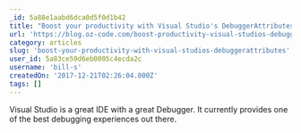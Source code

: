 ```yaml
---
_id: 5a88e1aabd6dca0d5f0d1b42
title: "Boost your productivity with Visual Studio's DebuggerAttributes"
url: 'https://blog.oz-code.com/boost-productivity-visual-studios-debuggerattributes/'
category: articles
slug: 'boost-your-productivity-with-visual-studios-debuggerattributes'
user_id: 5a83ce59d6eb0005c4ecda2c
username: 'bill-s'
createdOn: '2017-12-21T02:26:04.000Z'
tags: []
---
```


Visual Studio is a great IDE with a great Debugger. It currently provides one of the best debugging experiences out there. 
